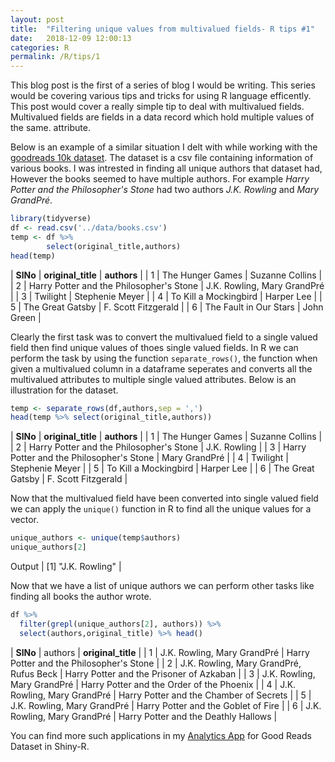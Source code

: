 ```yaml
---
layout: post
title:  "Filtering unique values from multivalued fields- R tips #1"
date:   2018-12-09 12:00:13
categories: R
permalink: /R/tips/1
---
```


This blog post is the first of a series of blog I would be writing. This series would be covering various tips and tricks for using R language efficently. This post would cover a really simple tip to deal with multivalued fields. Multivalued fields are fields in a data record which hold multiple values of the same.
attribute.

Below is an example of a similar situation I delt with while working with the [goodreads 10k dataset](https://github.com/zygmuntz/goodbooks-10k). The dataset is a csv file containing information of various books. I was intrested in finding all unique authors that dataset had, However the books seemed to have multiple authors. For example *Harry Potter and the Philosopher's Stone* had two authors *J.K. Rowling* and *Mary GrandPré*. 

``` r
library(tidyverse)
df <- read.csv('../data/books.csv')
temp <- df %>% 
        select(original_title,authors)
head(temp)
```




| **SlNo**  |                       **original_title** |                     **authors** |
| 1 |                         The Hunger Games  |            Suzanne Collins |
| 2 | Harry Potter and the Philosopher's Stone | J.K. Rowling, Mary GrandPré |
| 3 |                                Twilight  |           Stephenie Meyer |
| 4 |                    To Kill a Mockingbird |                 Harper Lee |
| 5 |                        The Great Gatsby  |       F. Scott Fitzgerald |
| 6 |                  The Fault in Our Stars  |                John Green |




Clearly the first task was to convert the multivalued field to a single valued field then find unique values of thoes single valued fields. In R we can perform the task by using the function `separate_rows()`, the function when given a multivalued column in a dataframe seperates and converts all the multivalued attributes to multiple single valued attributes. Below is an illustration for the dataset.

``` r
temp <- separate_rows(df,authors,sep = ',') 
head(temp %>% select(original_title,authors))
```

| **SlNo**  |                       **original_title** |                     **authors** |
| 1          |               The Hunger Games  |   Suzanne Collins |
| 2 | Harry Potter and the Philosopher's Stone |       J.K. Rowling |
| 3 | Harry Potter and the Philosopher's Stone |     Mary GrandPré |
| 4 |                                Twilight  |   Stephenie Meyer |
| 5 |                   To Kill a Mockingbird  |        Harper Lee |
| 6 |                        The Great Gatsby | F. Scott Fitzgerald |

Now that the multivalued field have been converted into single valued field we can apply the `unique()` function in R to find all the unique values for a vector. 
``` r
unique_authors <- unique(temp$authors)
unique_authors[2]
```

Output | [1] "J.K. Rowling" |


Now that we have a list of unique authors we can perform other tasks like finding all books the author wrote. 
``` r
df %>% 
  filter(grepl(unique_authors[2], authors)) %>%
  select(authors,original_title) %>% head()
```

| **SlNo** |                                   authors | **original_title** |
| 1 |             J.K. Rowling, Mary GrandPré | Harry Potter and the Philosopher's Stone |
| 2 | J.K. Rowling, Mary GrandPré, Rufus Beck | Harry Potter and the Prisoner of Azkaban |
| 3  |            J.K. Rowling, Mary GrandPré | Harry Potter and the Order of the Phoenix |
| 4   |           J.K. Rowling, Mary GrandPré | Harry Potter and the Chamber of Secrets |
| 5    |          J.K. Rowling, Mary GrandPré | Harry Potter and the Goblet of Fire |
| 6     |         J.K. Rowling, Mary GrandPré | Harry Potter and the Deathly Hallows |


You can find more such applications in my [Analytics App](https://github.com/rikithreddy/bookrecommender) for Good Reads Dataset in Shiny-R.





